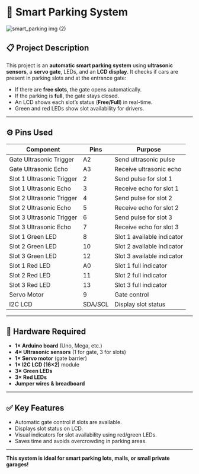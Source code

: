 # 🚗 Smart Parking System


![smart_parking img (2)](https://github.com/user-attachments/assets/cdd77a85-6671-4e9b-bf26-3fe5e67c8a09)


## 📋 Project Description

This project is an **automatic smart parking system** using **ultrasonic sensors**, a **servo gate**, LEDs, and an **LCD display**. It checks if cars are present in parking slots and at the entrance gate:
- If there are **free slots**, the gate opens automatically.
- If the parking is **full**, the gate stays closed.
- An LCD shows each slot’s status (**Free/Full**) in real-time.
- Green and red LEDs show slot availability for drivers.

---

## ⚙️ Pins Used

| Component | Pins | Purpose |
|-----------|------|---------|
| Gate Ultrasonic Trigger | A2 | Send ultrasonic pulse |
| Gate Ultrasonic Echo | A3 | Receive ultrasonic echo |
| Slot 1 Ultrasonic Trigger | 2 | Send pulse for slot 1 |
| Slot 1 Ultrasonic Echo | 3 | Receive echo for slot 1 |
| Slot 2 Ultrasonic Trigger | 4 | Send pulse for slot 2 |
| Slot 2 Ultrasonic Echo | 5 | Receive echo for slot 2 |
| Slot 3 Ultrasonic Trigger | 6 | Send pulse for slot 3 |
| Slot 3 Ultrasonic Echo | 7 | Receive echo for slot 3 |
| Slot 1 Green LED | 8 | Slot 1 available indicator |
| Slot 2 Green LED | 10 | Slot 2 available indicator |
| Slot 3 Green LED | 12 | Slot 3 available indicator |
| Slot 1 Red LED | A0 | Slot 1 full indicator |
| Slot 2 Red LED | 11 | Slot 2 full indicator |
| Slot 3 Red LED | 13 | Slot 3 full indicator |
| Servo Motor | 9 | Gate control |
| I2C LCD | SDA/SCL | Display slot status |

---

## 🧰 Hardware Required

- **1× Arduino board** (Uno, Mega, etc.)
- **4× Ultrasonic sensors** (1 for gate, 3 for slots)
- **1× Servo motor** (gate barrier)
- **1× I2C LCD (16×2)** module
- **3× Green LEDs**
- **3× Red LEDs**
- **Jumper wires & breadboard**

---

## ✅ Key Features

- Automatic gate control if slots are available.
- Displays slot status on LCD.
- Visual indicators for slot availability using red/green LEDs.
- Saves time and avoids overcrowding in parking areas.

---

**This system is ideal for smart parking lots, malls, or small private garages!**
